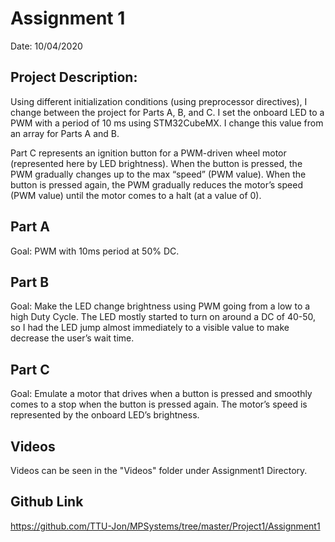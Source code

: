 # Assignment 1

Date: 10/04/2020


## Project Description:

Using different initialization conditions (using preprocessor directives), I change between the project for
Parts A, B, and C. I set the onboard LED to a PWM with a period of 10 ms using STM32CubeMX. I change
this value from an array for Parts A and B.

Part C represents an ignition button for a PWM-driven wheel motor (represented here by LED
brightness). When the button is pressed, the PWM gradually changes up to the max “speed” (PWM
value). When the button is pressed again, the PWM gradually reduces the motor’s speed (PWM value)
until the motor comes to a halt (at a value of 0).

## Part A
Goal: PWM with 10ms period at 50% DC.

## Part B
Goal: Make the LED change brightness using PWM going from a low to a high Duty Cycle. The LED mostly
started to turn on around a DC of 40-50, so I had the LED jump almost immediately to a visible value to
make decrease the user’s wait time.

## Part C
Goal: Emulate a motor that drives when a button is pressed and smoothly comes to a stop when the
button is pressed again. The motor’s speed is represented by the onboard LED’s brightness.

## Videos
Videos can be seen in the "Videos" folder under Assignment1 Directory.

## Github Link
https://github.com/TTU-Jon/MPSystems/tree/master/Project1/Assignment1
